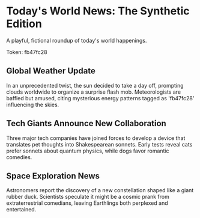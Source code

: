 # Today's World News: The Synthetic Edition

A playful, fictional roundup of today's world happenings.

Token: fb47fc28

## Global Weather Update

In an unprecedented twist, the sun decided to take a day off, prompting clouds worldwide to organize a surprise flash mob. Meteorologists are baffled but amused, citing mysterious energy patterns tagged as 'fb47fc28' influencing the skies.

## Tech Giants Announce New Collaboration

Three major tech companies have joined forces to develop a device that translates pet thoughts into Shakespearean sonnets. Early tests reveal cats prefer sonnets about quantum physics, while dogs favor romantic comedies.

## Space Exploration News

Astronomers report the discovery of a new constellation shaped like a giant rubber duck. Scientists speculate it might be a cosmic prank from extraterrestrial comedians, leaving Earthlings both perplexed and entertained.